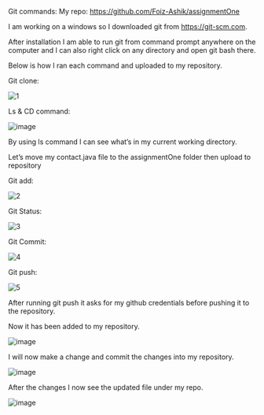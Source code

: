 Git commands: 
My repo: https://github.com/Foiz-Ashik/assignmentOne

I am working on a windows so I downloaded git from https://git-scm.com. 

After installation I am able to run git from command prompt anywhere on the computer and I can also right click on any directory and open git bash there.

Below is how I ran each command and uploaded to my repository. 

Git clone: 


![1](https://user-images.githubusercontent.com/77127829/125733720-34a24f35-9729-49d6-84e6-4e7ce1d8ea7a.gif)


Ls & CD command:


![image](https://user-images.githubusercontent.com/77127829/125733764-11d04e23-ef2b-4456-8c6f-d86e686ad35e.png)

By using ls command I can see what’s in my current working directory.


Let’s move my contact.java file to the assignmentOne folder then upload to repository 

Git add:


![2](https://user-images.githubusercontent.com/77127829/125733781-40f9d70e-0470-4c4e-8174-d6b0873dc8a0.gif)



Git Status:


![3](https://user-images.githubusercontent.com/77127829/125734051-cdce1ae1-1d4f-4d10-aea2-9e33d1d53499.gif)



Git Commit:


![4](https://user-images.githubusercontent.com/77127829/125734087-f67cf8e2-1a13-4539-86a0-25d13d13f748.gif)




Git push:


![5](https://user-images.githubusercontent.com/77127829/125734094-4b5ec76d-d64b-4402-880c-5dfd3b969967.gif)




After running git push it asks for my github credentials before pushing it to the repository.

 
Now it has been added to my repository.

![image](https://user-images.githubusercontent.com/77127829/125734279-cd1b9095-aea2-4afa-9c9c-bc8a2b1dd295.png)


I will now make a change and commit the changes into my repository. 

![image](https://user-images.githubusercontent.com/77127829/125734299-79ed7b3a-8e51-48ec-b710-0cf4c658c8ec.png)


After the changes I now see the updated file under my repo. 

![image](https://user-images.githubusercontent.com/77127829/125734324-2b5e538a-188d-4cc9-9a3f-d52ea7b24857.png)


